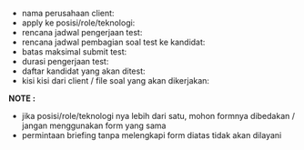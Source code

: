 - ⁠nama perusahaan client:
- ⁠apply ke posisi/role/teknologi:
- ⁠rencana jadwal pengerjaan test:
- rencana jadwal pembagian soal test ke kandidat:
- b⁠atas maksimal submit test:
- ⁠durasi pengerjaan test:
- ⁠daftar kandidat yang akan ditest:
- ⁠kisi kisi dari client / file soal yang akan dikerjakan:


**NOTE :**
- jika posisi/role/teknologi nya lebih dari satu, mohon formnya dibedakan / jangan menggunakan form yang sama
- permintaan briefing tanpa melengkapi form diatas tidak akan dilayani